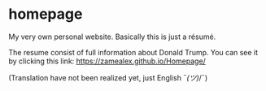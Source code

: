 # homepage
My very own personal website. Basically this is just a résumé.

The resume consist of full information about Donald Trump.
You can see it by clicking this link: https://zamealex.github.io/Homepage/

(Translation have not been realized yet, just English ¯_(ツ)_/¯)